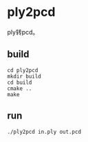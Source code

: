 # ply2pcd
ply转pcd。
## build
```
cd ply2pcd
mkdir build
cd build
cmake ..
make
```
## run
```
./ply2pcd in.ply out.pcd
```

